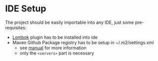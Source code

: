 IDE Setup
===

The project should be easily importable into any IDE, just some pre-requisites:

* [Lombok](https://projectlombok.org/) plugin has to be installed into ide
* Maven Github Package registry has to be setup in ~/.m2/settings.xml
  * see [manual](https://docs.github.com/en/free-pro-team@latest/packages/guides/configuring-apache-maven-for-use-with-github-packages#authenticating-with-a-personal-access-token) for more information
  * only the `<servers>` part is necessary

